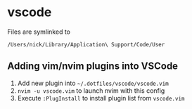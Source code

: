 # vscode

Files are symlinked to

`/Users/nick/Library/Application\ Support/Code/User`

## Adding vim/nvim plugins into VSCode

1. Add new plugin into `~/.dotfiles/vscode/vscode.vim`
2. `nvim -u vscode.vim` to launch nvim with this config
3. Execute `:PlugInstall` to install plugin list from `vscode.vim` 
